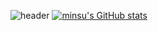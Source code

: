 ![header](https://capsule-render.vercel.app/api?type=rounded&color=timeGradient&text=Park%20Min%20Su%20GitHub%20👋&animation=twinkling&fontSize=40&fontAlignY=50&fontAlign=50&height=180)
[![minsu's GitHub stats](https://github-readme-stats.vercel.app/api?username=minsu11&include_all_commits=true&show_icons=true&theme=cobalt)](https://github.com/minsu11)